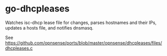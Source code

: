 # go-dhcpleases

Watches isc-dhcp lease file for changes, parses hostnames and their IPs, updates a hosts file, and notifies dnsmasq.

See https://github.com/opnsense/ports/blob/master/opnsense/dhcpleases/files/dhcpleases.c
